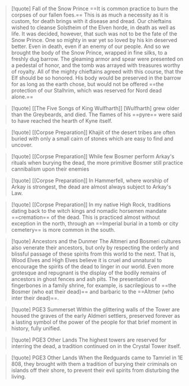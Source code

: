 

> [!quote] Fall of the Snow Prince
> ==It is common practice to burn the corpses of our fallen foes.== This is as much a necessity as it is custom, for death brings with it disease and dread. Our chieftains wished to cleanse Solstheim of the Elven horde, in death as well as life. It was decided, however, that such was not to be the fate of the Snow Prince. One so mighty in war yet so loved by his kin deserved better. Even in death, even if an enemy of our people.
> And so we brought the body of the Snow Prince, wrapped in fine silks, to a freshly dug barrow. The gleaming armor and spear were presented on a pedestal of honor, and the tomb was arrayed with treasures worthy of royalty. All of the mighty chieftains agreed with this course, that the Elf should be so honored. His body would be preserved in the barrow for as long as the earth chose, but would not be offered ==the protection of our Stalhrim, which was reserved for Nord dead alone.==

> [!quote] [[The Five Songs of King Wulfharth]]
> [Wulfharth] grew older than the Greybeards, and died. The flames of his ==pyre== were said to have reached the hearth of Kyne itself.

> [!quote] [[Corpse Preparation]]
> Khajiit of the desert tribes are often buried with only a small cairn of stones which are easy to find and uncover.

> [!quote] [[Corpse Preparation]]
> While few Bosmer perform Arkay's rituals when burying the dead, the more primitive Bosmer still practice cannibalism upon their enemies

> [!quote] [[Corpse Preparation]]
> In Hammerfell, where worship of Arkay is strongest, the dead are almost always subject to Arkay's Law. 

> [!quote] [[Corpse Preparation]]
> In my native High Rock, traditions dating back to the witch kings and nomadic horsemen mandate ==cremation== of the dead. This is practiced almost without exception in the north, through an ==Imperial burial in a tomb or city cemetery== is more common in the south.

> [!quote] Ancestors and the Dunmer
> The Altmeri and Bosmeri cultures also venerate their ancestors, but only by respecting the orderly and blissful passage of these spirits from this world to the next. That is, Wood Elves and High Elves believe it is cruel and unnatural to encourage the spirits of the dead to linger in our world. Even more grotesque and repugnant is the display of the bodily remains of ancestors in ghost fences and ash pits. The presentation of fingerbones in a family shrine, for example, is sacrilegious to ==the Bosmer (who eat their dead)== and barbaric to the ==Altmer (who inter their dead)==.

> [!quote] PGE3 Summerset
> Within the glittering walls of the Tower are housed the graves of the early Aldmeri settlers, preserved forever as a lasting symbol of the power of the people for that brief moment in history, fully unified.

> [!quote] PGE3 Other Lands
> The highest towers are reserved for interring the dead, a tradition continued on in the Crystal Tower itself.

> [!quote] PGE3 Other Lands
> When the Redguards came to Tamriel in 1E 808, they brought with them a tradition of burying their criminals on islands off their shore, to prevent their evil spirits from disturbing the living.